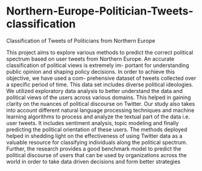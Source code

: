 # Northern-Europe-Politician-Tweets-classification
Classification of Tweets of Politicians from Northern Europe

This project aims to explore various methods to predict the correct political spectrum based on user tweets from Northern Europe. An accurate classification of political views is extremely im- portant for understanding public opinion and shaping policy decisions.
In order to achieve this objective, we have used a com- prehensive dataset of tweets collected over a specific period of time. This data set includes diverse political ideologies. We utilized exploratory data analysis to better understand the data and political views of the users across various domains. This helped in gaining clarity on the nuances of political discourse on Twitter. Our study also takes into account different natural language processing techniques and machine learning algorithms to process and analyze the textual part of the data i.e. user tweets. It includes sentiment analysis, topic modeling and finally predicting the political orientation of these users.
The methods deployed helped in shedding light on the effectiveness of using Twitter data as a valuable resource for classifying individuals along the political spectrum. Further, the research provides a good benchmark model to predict the political discourse of users that can be used by organizations across the world in order to take data driven decisions and form better strategies
